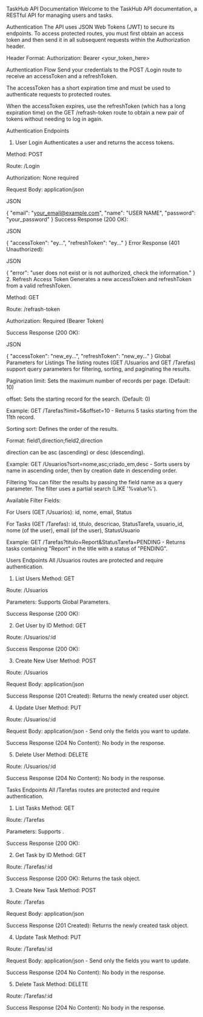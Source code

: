 TaskHub API Documentation
Welcome to the TaskHub API documentation, a RESTful API for managing users and tasks.

Authentication
The API uses JSON Web Tokens (JWT) to secure its endpoints. To access protected routes, you must first obtain an access token and then send it in all subsequent requests within the Authorization header.

Header Format: Authorization: Bearer <your_token_here>

Authentication Flow
Send your credentials to the POST /Login route to receive an accessToken and a refreshToken.

The accessToken has a short expiration time and must be used to authenticate requests to protected routes.

When the accessToken expires, use the refreshToken (which has a long expiration time) on the GET /refrash-token route to obtain a new pair of tokens without needing to log in again.

Authentication Endpoints
1. User Login
Authenticates a user and returns the access tokens.

Method: POST

Route: /Login

Authorization: None required

Request Body: application/json

JSON

{
  "email": "your_email@example.com",
  "name": "USER NAME",
  "password": "your_password"
}
Success Response (200 OK):

JSON

{
  "accessToken": "ey...",
  "refreshToken": "ey..."
}
Error Response (401 Unauthorized):

JSON

{
  "error": "user does not exist or is not authorized, check the information."
}
2. Refresh Access Token
Generates a new accessToken and refreshToken from a valid refreshToken.

Method: GET

Route: /refrash-token

Authorization: Required (Bearer Token)

Success Response (200 OK):

JSON

{
  "accessToken": "new_ey...",
  "refreshToken": "new_ey..."
}
Global Parameters for Listings
The listing routes (GET /Usuarios and GET /Tarefas) support query parameters for filtering, sorting, and paginating the results.

Pagination
limit: Sets the maximum number of records per page. (Default: 10)

offset: Sets the starting record for the search. (Default: 0)

Example: GET /Tarefas?limit=5&offset=10 - Returns 5 tasks starting from the 11th record.

Sorting
sort: Defines the order of the results.

Format: field1,direction;field2,direction

direction can be asc (ascending) or desc (descending).

Example: GET /Usuarios?sort=nome,asc;criado_em,desc - Sorts users by name in ascending order, then by creation date in descending order.

Filtering
You can filter the results by passing the field name as a query parameter. The filter uses a partial search (LIKE '%value%').

Available Filter Fields:

For Users (GET /Usuarios): id, nome, email, Status

For Tasks (GET /Tarefas): id, titulo, descricao, StatusTarefa, usuario_id, nome (of the user), email (of the user), StatusUsuario

Example: GET /Tarefas?titulo=Report&StatusTarefa=PENDING - Returns tasks containing "Report" in the title with a status of "PENDING".

Users Endpoints
All /Usuarios routes are protected and require authentication.

1. List Users
Method: GET

Route: /Usuarios

Parameters: Supports Global Parameters.

Success Response (200 OK):

2. Get User by ID
Method: GET

Route: /Usuarios/:id

Success Response (200 OK):

3. Create New User
Method: POST

Route: /Usuarios

Request Body: application/json

Success Response (201 Created): Returns the newly created user object.

4. Update User
Method: PUT

Route: /Usuarios/:id

Request Body: application/json - Send only the fields you want to update.

Success Response (204 No Content): No body in the response.

5. Delete User
Method: DELETE

Route: /Usuarios/:id

Success Response (204 No Content): No body in the response.

Tasks Endpoints
All /Tarefas routes are protected and require authentication.

1. List Tasks
Method: GET

Route: /Tarefas

Parameters: Supports .

Success Response (200 OK):

2. Get Task by ID
Method: GET

Route: /Tarefas/:id

Success Response (200 OK): Returns the task object.

3. Create New Task
Method: POST

Route: /Tarefas

Request Body: application/json

Success Response (201 Created): Returns the newly created task object.

4. Update Task
Method: PUT

Route: /Tarefas/:id

Request Body: application/json - Send only the fields you want to update.

Success Response (204 No Content): No body in the response.

5. Delete Task
Method: DELETE

Route: /Tarefas/:id

Success Response (204 No Content): No body in the response.
